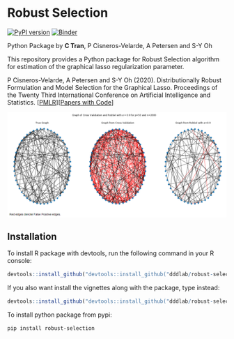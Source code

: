 Robust Selection
================

[![PyPI version](https://badge.fury.io/py/robust-selection.svg)](https://badge.fury.io/py/robust-selection) [![Binder](https://mybinder.org/badge_logo.svg)](https://mybinder.org/v2/gh/dddlab/robust-selection/main?filepath=examples%2Frobsel_cv_example.ipynb)

Python Package by **C Tran**, P Cisneros-Velarde, A Petersen and S-Y Oh

This repository provides a Python package for Robust Selection algorithm 
for estimation of the graphical lasso regularization parameter.

P Cisneros-Velarde, A Petersen and S-Y Oh (2020). Distributionally Robust Formulation and Model Selection for the Graphical Lasso. Proceedings of the Twenty Third International Conference on Artificial Intelligence and Statistics. [[PMLR](http://proceedings.mlr.press/v108/cisneros20a.html)][[Papers with Code](https://paperswithcode.com/paper/distributionally-robust-formulation-and-model)]

![CV vs. RobSel](https://github.com/dddlab/robust-selection/raw/main/examples/cv-vs-robsel.png)

## Installation
To install R package with devtools, run the following command in your R console:
```r
devtools::install_github("devtools::install_github("dddlab/robust-selection/R-package")")
```

If you also want install the vignettes along with the package, type instead:

```r
devtools::install_github("devtools::install_github("dddlab/robust-selection/R-package")", build_vignette = TRUE)
```

To install python package from pypi:
```bash
pip install robust-selection
```

